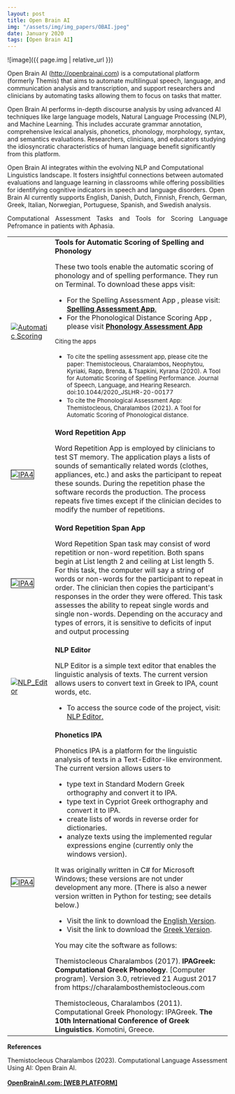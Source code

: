 ```yaml
---
layout: post
title: Open Brain AI
img: "/assets/img/img_papers/OBAI.jpeg"
date: January 2020
tags: [Open Brain AI]
---
```


![image]({{ page.img | relative_url }})


Open Brain AI (http://openbrainai.com) is a computational platform (formerly Themis) that aims to automate multilingual speech, language, and communication analysis and transcription, and support researchers and clinicians by automating tasks allowing them to focus on tasks that matter. 

Open Brain AI performs in-depth discourse analysis by using advanced AI techniques like large language models, Natural Language Processing (NLP), and Machine Learning. This includes accurate grammar annotation, comprehensive lexical analysis, phonetics, phonology, morphology, syntax, and semantics evaluations. Researchers, clinicians, and educators studying the idiosyncratic characteristics of human language benefit significantly from this platform. 

Open Brain AI integrates within the evolving NLP and Computational Linguistics landscape. It fosters insightful connections between automated evaluations and language learning in classrooms while offering possibilities for identifying cognitive indicators in speech and language disorders. Open Brain AI currently supports English, Danish, Dutch, Finnish, French, German, Greek, Italian, Norwegian, Portuguese, Spanish, and Swedish analysis.





<p style="text-align: justify;">Computational Assessment Tasks and Tools for Scoring Language Pefromance in
patients with Aphasia.</h3>
<table>
<tr>
<td style="border-" width="20%"><a href="{{base.url}}/assets/img/img_papers/automatic_scoring.png"
class="zoom-effect"><img src="{{base.url}}/assets/img/img_papers/automatic_scoring.png"
alt="Automatic Scoring" /></a></td>
<td style="border-" width="80%"><strong>Tools for Automatic Scoring of Spelling and
Phonology</strong>
<p></p>These two tools enable the automatic scoring of phonology and of spelling performance. They
run on Terminal. To download these apps visit:
<ul>
<li>For the Spelling Assessment App </strong>, please visit: <a
href="https://openbrainai.com"><strong>Spelling Assessment App</strong>.</a></li>

<li>For the Phonological Distance Scoring App , please visit <a
href="https://openbrainai.com"><strong>Phonology Assessment App</strong></a></li>
</ul>
<small>Citing the apps</small>
<ul>
<li><small>To cite the spelling assessment app, please cite the paper: Themistocleous,
Charalambos, Neophytou, Kyriaki, Rapp, Brenda, & Tsapkini, Kyrana (2020). A Tool for
Automatic Scoring of Spelling Performance. Journal of Speech, Language, and Hearing
Research. doi:10.1044/2020_JSLHR-20-00177</small></li>
<li><small>To cite the Phonological Assessment App: Themistocleous, Charalambos (2021). A Tool
for Automatic Scoring of Phonological distance.</small></li>
</ul>
</td>
</tr>
<tr style="">
<td style="border-"><a href="https://openbrainai.com" class="zoom-effect"><img
src="{{base.url}}/assets/img/img_papers/app.png" border="1" alt="IPA4" /></a></td>
<td style="border-"><strong>Word Repetition App </strong>
<p>Word Repetition App is employed by clinicians to test ST memory. The application plays a lists of
sounds of semantically related words (clothes, appliances, etc.) and asks the participant to
repeat these sounds. During the repetition phase the software records the production. The
process repeats five times except if the clinician decides to modify the number of repetitions.
</p>
</td>
</tr>
<tr style="">
<td style="border-"><a href="https://openbrainai.com" class="zoom-effect"><img
src="{{base.url}}/assets/img/img_papers/app2.png" border="1" alt="IPA4" /></a></td>
<td style="border-"><strong>Word Repetition Span App </strong>
<p> Word Repetition Span task may consist of word repetition or non-word repetition. Both spans
begin at List length 2 and ceiling at List length 5. For this task, the computer will say a
string of words or non-words for the participant to repeat in order. The clinician then copies
the participant's responses in the order they were offered. This task assesses the ability to
repeat single words and single non-words. Depending on the accuracy and types of errors, it is
sensitive to deficits of input and output processing</p>
</td>
</tr>
<tr style="">
<td style="border-"><a href="https://openbrainai.com" class="zoom-effect"><img
src="{{base.url}}/assets/img/img_papers/nlp_editor.png" alt="NLP_Editor" /></a></td>
<td style="border-"><strong>NLP Editor</strong>
<p></p>NLP Editor is a simple text editor that enables the linguistic analysis of texts. The current
version allows users to convert text in Greek to IPA, count words, etc.<p></p>
<ul>
<li>To access the source code of the project, visit: <a href="https://openbrainai.com">NLP
Editor.</a></li>
</ul>
</td>
</tr>
<tr style="">
<td style="border-"><a href="https://github.com/themistocleous/IPA_English"
class="zoom-effect"><img src="{{base.url}}/assets/img/img_papers/englishipa.jpg" border="1" alt="IPA4" /></a></td>
<td style="border-"><strong>Phonetics IPA</strong>
<p></p>Phonetics IPA is a platform for the linguistic analysis of texts in a Text-Editor-like
environment. The current version allows users to<p></p>
<ul>
<li>type text in Standard Modern Greek orthography and convert it to IPA.</li>
<li>type text in Cypriot Greek orthography and convert it to IPA.</li>
<li>create lists of words in reverse order for dictionaries.</li>
<li>analyze texts using the implemented regular expressions engine (currently only the windows
version).</li>
</ul>
<p></p>
It was originally written in C# for Microsoft Windows; these versions are not under development any
more. (There is also a newer version written in Python for testing; see details below.)
<p></p>
<ul>
<li>Visit the link to download the <a
href="https://github.com/themistocleous/IPA_English/raw/master/IPA4.zip">English
Version</a>.</li>
<li>Visit the link to download the <a
href="https://github.com/themistocleous/IPA_Greek/raw/master/IPA4.zip">Greek
Version</a>.</li>
</ul>
<p></p>
You may cite the software as follows:<p></p>
Themistocleous Charalambos (2017). <b>IPAGreek: Computational Greek Phonology</b>. [Computer
program]. Version 3.0, retrieved 21 August 2017 from https://charalambosthemistocleous.com<p></p>
Themistocleous, Charalambos (2011). Computational Greek Phonology: IPAGreek. <b>The 10th
International Conference of Greek Linguistics</b>. Komotini, Greece.
</td>
</tr>
</table>


**References**

Themistocleous Charalambos (2023). Computational Language Assessment Using AI: Open Brain AI.<br /><br /><a href="https://openbrainai.com"><strong>OpenBrainAI.com: [WEB PLATFORM]</strong></a><br />